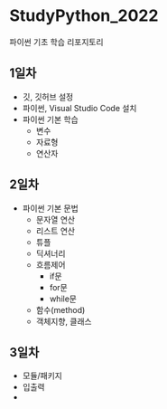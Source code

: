 # StudyPython_2022

파이썬 기초 학습 리포지토리

## 1일차

- 깃, 깃허브 설정
- 파이썬, Visual Studio Code 설치
- 파이썬 기본 학습
  - 변수
  - 자료형
  - 연산자

## 2일차

- 파이썬 기본 문법
  - 문자열 연산
  - 리스트 연산
  - 튜플
  - 딕셔너리
  - 흐름제어
    - if문
    - for문
    - while문
  - 함수(method)
  - 객체지향, 클래스

## 3일차

- 모듈/패키지
- 입출력
-
